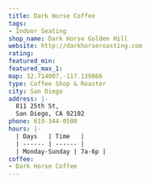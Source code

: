 ```yaml
---
title: Dark Horse Coffee
tags:
- Indoor Seating
shop_name: Dark Horse Golden Hill
website: http://darkhorseroasting.com
rating: 
featured_min: 
featured_max_1: 
map: 32.714007,-117.139866
type: Coffee Shop & Roaster
city: San Diego
address: |-
  811 25th St,
  San Diego, CA 92102
phone: 619-344-0500
hours: |-
  | Days   | Time   |
  | ------ | ------ |
  | Monday-Sunday | 7a-6p |
coffee:
- Dark Horse Coffee
---
```


